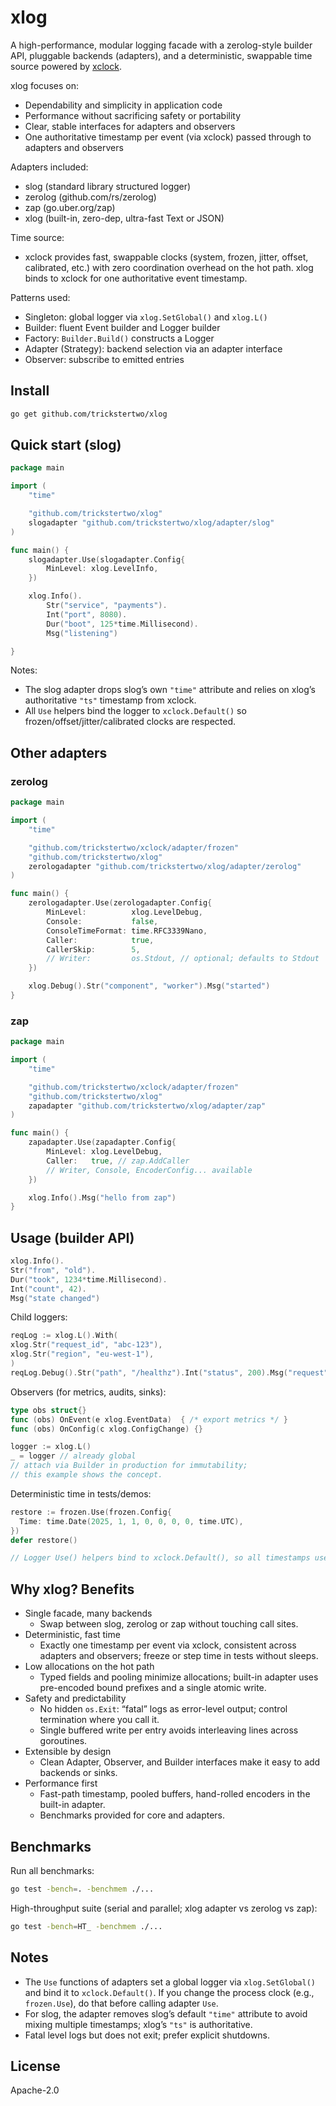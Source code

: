 # xlog

A high-performance, modular logging facade with a zerolog-style builder API, pluggable backends (adapters), and a deterministic, swappable time source powered by [xclock](https://github.com/trickstertwo/xclock).

xlog focuses on:
- Dependability and simplicity in application code
- Performance without sacrificing safety or portability
- Clear, stable interfaces for adapters and observers
- One authoritative timestamp per event (via xclock) passed through to adapters and observers

Adapters included:
- slog (standard library structured logger)
- zerolog (github.com/rs/zerolog)
- zap (go.uber.org/zap)
- xlog (built-in, zero-dep, ultra-fast Text or JSON)

Time source:
- xclock provides fast, swappable clocks (system, frozen, jitter, offset, calibrated, etc.) with zero coordination overhead on the hot path. xlog binds to xclock for one authoritative event timestamp.

Patterns used:
- Singleton: global logger via `xlog.SetGlobal()` and `xlog.L()`
- Builder: fluent Event builder and Logger builder
- Factory: `Builder.Build()` constructs a Logger
- Adapter (Strategy): backend selection via an adapter interface
- Observer: subscribe to emitted entries

## Install

```sh
go get github.com/trickstertwo/xlog
```

## Quick start (slog)

```go
package main

import (
	"time"

	"github.com/trickstertwo/xlog"
	slogadapter "github.com/trickstertwo/xlog/adapter/slog"
)

func main() {
	slogadapter.Use(slogadapter.Config{
		MinLevel: xlog.LevelInfo,
	})

	xlog.Info().
		Str("service", "payments").
		Int("port", 8080).
		Dur("boot", 125*time.Millisecond).
		Msg("listening")

}

```

Notes:
- The slog adapter drops slog’s own `"time"` attribute and relies on xlog’s authoritative `"ts"` timestamp from xclock.
- All `Use` helpers bind the logger to `xclock.Default()` so frozen/offset/jitter/calibrated clocks are respected.

## Other adapters

### zerolog

```go
package main

import (
	"time"

	"github.com/trickstertwo/xclock/adapter/frozen"
	"github.com/trickstertwo/xlog"
	zerologadapter "github.com/trickstertwo/xlog/adapter/zerolog"
)

func main() {
	zerologadapter.Use(zerologadapter.Config{
		MinLevel:          xlog.LevelDebug,
		Console:           false,
		ConsoleTimeFormat: time.RFC3339Nano,
		Caller:            true,
		CallerSkip:        5,
		// Writer:         os.Stdout, // optional; defaults to Stdout
	})

	xlog.Debug().Str("component", "worker").Msg("started")
}
```

### zap

```go
package main

import (
	"time"

	"github.com/trickstertwo/xclock/adapter/frozen"
	"github.com/trickstertwo/xlog"
	zapadapter "github.com/trickstertwo/xlog/adapter/zap"
)

func main() {
	zapadapter.Use(zapadapter.Config{
		MinLevel: xlog.LevelDebug,
		Caller:   true, // zap.AddCaller
		// Writer, Console, EncoderConfig... available
	})

	xlog.Info().Msg("hello from zap")
}
```

## Usage (builder API)

```go
xlog.Info().
Str("from", "old").
Dur("took", 1234*time.Millisecond).
Int("count", 42).
Msg("state changed")
```

Child loggers:

```go
reqLog := xlog.L().With(
xlog.Str("request_id", "abc-123"),
xlog.Str("region", "eu-west-1"),
)
reqLog.Debug().Str("path", "/healthz").Int("status", 200).Msg("request")
```

Observers (for metrics, audits, sinks):

```go
type obs struct{}
func (obs) OnEvent(e xlog.EventData)  { /* export metrics */ }
func (obs) OnConfig(c xlog.ConfigChange) {}

logger := xlog.L()
_ = logger // already global
// attach via Builder in production for immutability;
// this example shows the concept.
```

Deterministic time in tests/demos:

```go
restore := frozen.Use(frozen.Config{
  Time: time.Date(2025, 1, 1, 0, 0, 0, 0, time.UTC),
})
defer restore()

// Logger Use() helpers bind to xclock.Default(), so all timestamps use the frozen time.
```

## Why xlog? Benefits

- Single facade, many backends
    - Swap between slog, zerolog or zap without touching call sites.
- Deterministic, fast time
    - Exactly one timestamp per event via xclock, consistent across adapters and observers; freeze or step time in tests without sleeps.
- Low allocations on the hot path
    - Typed fields and pooling minimize allocations; built-in adapter uses pre-encoded bound prefixes and a single atomic write.
- Safety and predictability
    - No hidden `os.Exit`: “fatal” logs as error-level output; control termination where you call it.
    - Single buffered write per entry avoids interleaving lines across goroutines.
- Extensible by design
    - Clean Adapter, Observer, and Builder interfaces make it easy to add backends or sinks.
- Performance first
    - Fast-path timestamp, pooled buffers, hand-rolled encoders in the built-in adapter.
    - Benchmarks provided for core and adapters.

## Benchmarks

Run all benchmarks:

```sh
go test -bench=. -benchmem ./...
```

High-throughput suite (serial and parallel; xlog adapter vs zerolog vs zap):

```sh
go test -bench=HT_ -benchmem ./...
```

## Notes

- The `Use` functions of adapters set a global logger via `xlog.SetGlobal()` and bind it to `xclock.Default()`. If you change the process clock (e.g., `frozen.Use`), do that before calling adapter `Use`.
- For slog, the adapter removes slog’s default `"time"` attribute to avoid mixing multiple timestamps; xlog’s `"ts"` is authoritative.
- Fatal level logs but does not exit; prefer explicit shutdowns.

## License

Apache-2.0